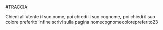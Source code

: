 #TRACCIA

Chiedi all'utente il suo nome,
poi chiedi il suo cognome,
poi chiedi il suo colore preferito
Infine scrivi sulla pagina nomecognomecolorepreferito23


